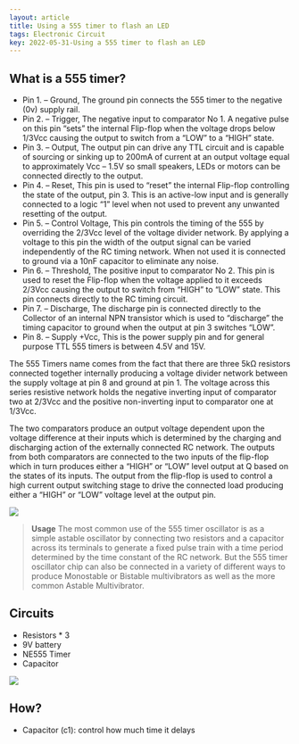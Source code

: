 ```yaml
---
layout: article
title: Using a 555 timer to flash an LED
tags: Electronic Circuit
key: 2022-05-31-Using a 555 timer to flash an LED
---
```


## What is a 555 timer?
- Pin 1. – Ground, The ground pin connects the 555 timer to the negative (0v) supply rail.
- Pin 2. – Trigger, The negative input to comparator No 1. A negative pulse on this pin “sets” the internal Flip-flop when the voltage drops below 1/3Vcc causing the output to switch from a “LOW” to a “HIGH” state.
- Pin 3. – Output, The output pin can drive any TTL circuit and is capable of sourcing or sinking up to 200mA of current at an output voltage equal to approximately Vcc – 1.5V so small speakers, LEDs or motors can be connected directly to the output.
- Pin 4. – Reset, This pin is used to “reset” the internal Flip-flop controlling the state of the output, pin 3. This is an active-low input and is generally connected to a logic “1” level when not used to prevent any unwanted resetting of the output.
- Pin 5. – Control Voltage, This pin controls the timing of the 555 by overriding the 2/3Vcc level of the voltage divider network. By applying a voltage to this pin the width of the output signal can be varied independently of the RC timing network. When not used it is connected to ground via a 10nF capacitor to eliminate any noise.
- Pin 6. – Threshold, The positive input to comparator No 2. This pin is used to reset the Flip-flop when the voltage applied to it exceeds 2/3Vcc causing the output to switch from “HIGH” to “LOW” state. This pin connects directly to the RC timing circuit.
- Pin 7. – Discharge, The discharge pin is connected directly to the Collector of an internal NPN transistor which is used to “discharge” the timing capacitor to ground when the output at pin 3 switches “LOW”.
- Pin 8. – Supply +Vcc, This is the power supply pin and for general purpose TTL 555 timers is between 4.5V and 15V.

The 555 Timers name comes from the fact that there are three 5kΩ resistors connected together internally producing a voltage divider network between the supply voltage at pin 8 and ground at pin 1. The voltage across this series resistive network holds the negative inverting input of comparator two at 2/3Vcc and the positive non-inverting input to comparator one at 1/3Vcc.

The two comparators produce an output voltage dependent upon the voltage difference at their inputs which is determined by the charging and discharging action of the externally connected RC network. The outputs from both comparators are connected to the two inputs of the flip-flop which in turn produces either a “HIGH” or “LOW” level output at Q based on the states of its inputs. The output from the flip-flop is used to control a high current output switching stage to drive the connected load producing either a “HIGH” or “LOW” voltage level at the output pin.

![](https://i.imgur.com/wRWSJt4.gif)

> **Usage**
> The most common use of the 555 timer oscillator is as a simple astable oscillator by connecting two resistors and a capacitor across its terminals to generate a fixed pulse train with a time period determined by the time constant of the RC network. But the 555 timer oscillator chip can also be connected in a variety of different ways to produce Monostable or Bistable multivibrators as well as the more common Astable Multivibrator.

## Circuits

- Resistors * 3
- 9V battery
- NE555 Timer
- Capacitor

![](https://i.imgur.com/3RKgRDD.png)

## How?

- Capacitor (c1): control how much time it delays
